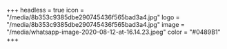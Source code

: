 +++
headless = true
icon = "/media/8b353c9385dbe290745436f565bad3a4.jpg"
logo = "/media/8b353c9385dbe290745436f565bad3a4.jpg"
image = "/media/whatsapp-image-2020-08-12-at-16.14.23.jpeg"
color = "#0489B1"
+++
